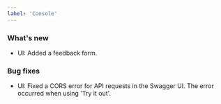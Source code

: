 ```yaml
---
label: 'Console'
---
```


### What's new

- UI: Added a feedback form.

### Bug fixes

- UI: Fixed a CORS error for API requests in the Swagger UI. The error occurred when using 'Try it out'.